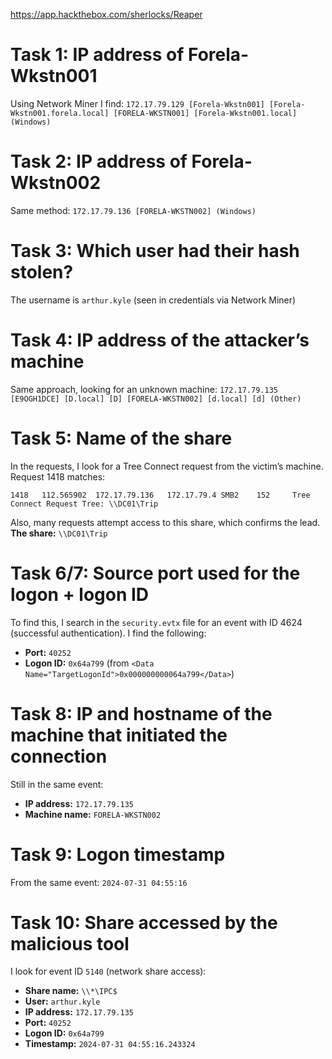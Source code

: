https://app.hackthebox.com/sherlocks/Reaper

# Task 1: IP address of Forela-Wkstn001

Using Network Miner I find: `172.17.79.129 [Forela-Wkstn001] [Forela-Wkstn001.forela.local] [FORELA-WKSTN001] [Forela-Wkstn001.local] (Windows)`

# Task 2: IP address of Forela-Wkstn002

Same method: `172.17.79.136 [FORELA-WKSTN002] (Windows)`

# Task 3: Which user had their hash stolen?

The username is `arthur.kyle` (seen in credentials via Network Miner)

# Task 4: IP address of the attacker’s machine

Same approach, looking for an unknown machine: `172.17.79.135 [E9OGH1DCE] [D.local] [D] [FORELA-WKSTN002] [d.local] [d] (Other)`

# Task 5: Name of the share

In the requests, I look for a Tree Connect request from the victim’s machine. Request 1418 matches:

`1418	112.565902	172.17.79.136	172.17.79.4	SMB2	152		Tree Connect Request Tree: \\DC01\Trip`

Also, many requests attempt access to this share, which confirms the lead.
**The share:** `\\DC01\Trip`

# Task 6/7: Source port used for the logon + logon ID

To find this, I search in the `security.evtx` file for an event with ID 4624 (successful authentication).
I find the following:

* **Port:** `40252`
* **Logon ID:** `0x64a799`
  (from `<Data Name="TargetLogonId">0x000000000064a799</Data>`)

# Task 8: IP and hostname of the machine that initiated the connection

Still in the same event:

* **IP address:** `172.17.79.135`
* **Machine name:** `FORELA-WKSTN002`

# Task 9: Logon timestamp

From the same event: `2024-07-31 04:55:16`

# Task 10: Share accessed by the malicious tool

I look for event ID `5140` (network share access):

* **Share name:** `\\*\IPC$`
* **User:** `arthur.kyle`
* **IP address:** `172.17.79.135`
* **Port:** `40252`
* **Logon ID:** `0x64a799`
* **Timestamp:** `2024-07-31 04:55:16.243324`